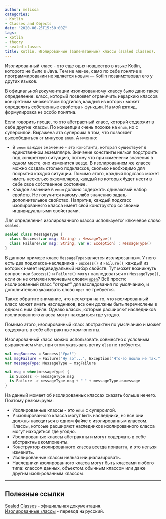 ```yaml
---
author: melissa
categories:
- Kotlin
- Classes and Objects
date: "2020-06-25T15:50:00Z"
tags:
- kotlin
- theory
- sealed classes
title: Kotlin. Изолированные (запечатанные) классы (sealed classes).
---
```


Изолированный класс - это еще одно новшество в языке Kotlin, которого не было в Java. Тем не менее, само по себе понятие в программировании не является новым — Kotlin позаимствовал его у других языков.

В официальной документации изолированному классу было дано такое определение: класс, который позволяет ограничить иерархию классов конкретным множеством подтипов, каждый из которых может определять собственные свойства и функции. На мой взгляд, формулировка не особо понятна.

Если говорить проще, то это абстрактный класс, который содержит в себе другие классы. По концепции очень похоже на `enum`, но с суперсилой. Выражена эта суперсила в том, что позволяет высвободиться от минусов `enum`. А именно:
- В `enum` каждое значение - это константа, которая существует в единственном экземпляре. Значение константы нельзя подстроить под конкретную ситуацию, потому что при изменении значения в одном месте, оно изменится везде. В изолированном же классе можно создать столько подклассов, сколько необходимо для покрытия каждой ситуации. Помимо этого, каждый подкласс может иметь несколько экземпляров, каждый из которых будет нести в себе свое собственное состояние.
- Каждое значение в `enum` должно содержать одинаковый набор свойств. Не получится какому-либо значению задать дополнительное свойство. Напротив, каждый подкласс изолированного класса имеет свой конструктор со своими индивидуальными свойствами.

Для определения изолированного класса используется ключевое слово `sealed`.

```kotlin
sealed class MessageType {
  class Success(var msg: String) : MessageType()
  class Failure(var msg: String, var e: Exception) : MessageType()
}
```

В данном примере класс `MessageType` является изолированным. У него есть два подкласса-наследника - `Success()` и `Failure()`, каждый из которых имеет индивидуальный набор свойств. Тут может возникнуть вопрос: как `Success()` и `Failure()` могут наследоваться от `MessageType()`, если он не отмечен ключевым словом [`open`](https://dev3java.github.io/posts/kotlin-open-keyword/)? Всё просто: изолированный класс "открыт" для наследования по умолчанию, и дополнительно указывать слово `open` не требуется.

Также обратите внимание, что несмотря на то, что изолированный класс может иметь наследников, все они должны быть перечислены в одном с ним файле. Однако классы, которые расширяют наследников изолированного класса могут находиться где угодно.

Помимо этого, изолированный класс абстрактен по умолчанию и может содержать в себе абстрактные компоненты.

Изолированный класс можно использовать совместно с условным выражением `when`, при этом указывать ветку `else` не требуется.

```kotlin
val msgSuccess = Success("Ура!")
val msgFailure = Failure("Ну вот...", Exсeption("Что-то пошло не так."))
var messageType: MessageType = msgFailure

val msg = when(messageType) {
  is Success -> messageType.msg
  is Failure -> messageType.msg + " " + messageType.e.message
}
```

На данный момент об изолированных классах сказать больше нечего. Поэтому резюмируем:
- Изолированные классы - это `enum` с суперсилой.
- У изолированного класса могут быть наследники, но все они должны находиться в одном файле с изолированным классом. Классы, которые расширяют наследников изолированного класса могут находиться где угодно.
- Изолированные классы абстрактны и могут содержать в себе абстрактные компоненты.
- Конструктор изолированного класса всегда приватен, и это нельзя изменить.
- Изолированные классы нельзя инициализировать.
- Наследники изолированного класса могут быть классами любого типа: классом данных, объектом, обычным классом или даже другим изолированным классом.

***

## Полезные ссылки

[Sealed Classes](https://kotlinlang.org/docs/reference/sealed-classes.html "kotlinlang.org") - официальная документация.  
[Изолированные классы](https://kotlinlang.ru/docs/reference/sealed-classes.html "kotlinlang.ru") - перевод на русский.
